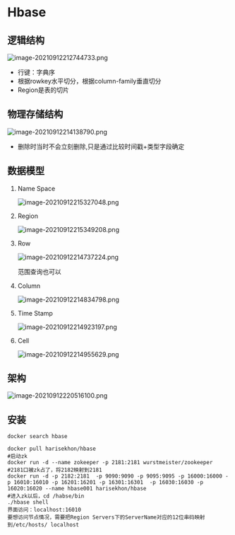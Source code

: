 # Hbase

## 逻辑结构

![image-20210912212744733.png](https://s2.loli.net/2022/05/28/1cfzlOHeAEUI8bF.png)

- 行键：字典序
- 根据rowkey水平切分，根据column-family垂直切分
- Region是表的切片

## 物理存储结构

![image-20210912214138790.png](https://s2.loli.net/2022/05/28/TBsaYCwxFc1Rq8n.png)

- 删除时当时不会立刻删除,只是通过比较时间戳+类型字段确定

## 数据模型

1. Name Space

   ![image-20210912215327048.png](https://s2.loli.net/2022/05/28/dXbvSrFtGlVqULw.png)

2. Region

   ![image-20210912215349208.png](https://s2.loli.net/2022/05/28/dJOCFLoU89n5uB7.png)

3. Row

   ![image-20210912214737224.png](https://s2.loli.net/2022/05/28/Xjqo7aY8r9WTeAR.png)

   范围查询也可以

4. Column

   ![image-20210912214834798.png](https://s2.loli.net/2022/05/28/7axVKr63LCI8qdg.png)

5. Time Stamp

   ![image-20210912214923197.png](https://s2.loli.net/2022/05/28/8KIxqb3NsrFHgUT.png)

6. Cell

   ![image-20210912214955629.png](https://s2.loli.net/2022/05/28/swOezPZMvAB5nHl.png)

## 架构

![image-20210912220516100.png](https://s2.loli.net/2022/05/28/yg7wfierCcT3Klm.png)

## 安装

```shell
docker search hbase

docker pull harisekhon/hbase
#启动zk
docker run -d --name zokeeper -p 2181:2181 wurstmeister/zookeeper
#2181口被zk占了，将2182映射到2181
docker run -d -p 2182:2181  -p 9090:9090 -p 9095:9095 -p 16000:16000 -p 16010:16010 -p 16201:16201 -p 16301:16301  -p 16030:16030 -p 16020:16020 --name hbase001 harisekhon/hbase
#进入zk以后，cd /habse/bin
./hbase shell
界面访问：localhost:16010
要想访问节点情况，需要把Region Servers下的ServerName对应的12位串码映射到/etc/hosts/ localhost
```

